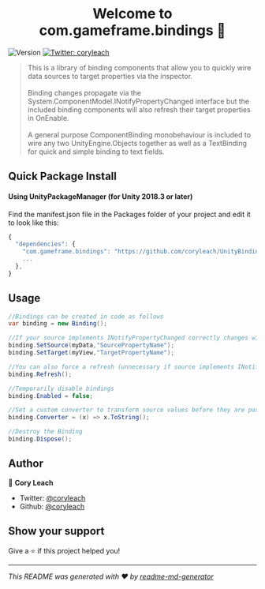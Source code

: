 <h1 align="center">Welcome to com.gameframe.bindings 👋</h1>
<p>
  <img alt="Version" src="https://img.shields.io/badge/version-1.0.2-blue.svg?cacheSeconds=2592000" />
  <a href="https://twitter.com/coryleach">
    <img alt="Twitter: coryleach" src="https://img.shields.io/twitter/follow/coryleach.svg?style=social" target="_blank" />
  </a>
</p>

> This is a library of binding components that allow you to quickly wire data sources to target properties via the inspector.</br></br>
> Binding changes propagate via the System.ComponentModel.INotifyPropertyChanged interface but the included binding components will also refresh their target properties in OnEnable.</br></br>
> A general purpose ComponentBinding monobehaviour is included to wire any two UnityEngine.Objects together as well as a TextBinding for quick and simple binding to text fields.

## Quick Package Install

#### Using UnityPackageManager (for Unity 2018.3 or later)

Find the manifest.json file in the Packages folder of your project and edit it to look like this:
```js
{
  "dependencies": {
    "com.gameframe.bindings": "https://github.com/coryleach/UnityBindings.git#1.0.2",
    ...
  },
}
```

## Usage

```C#
//Bindings can be created in code as follows
var binding = new Binding();

//If your source implements INotifyPropertyChanged correctly changes will automatically propagate
binding.SetSource(myData,"SourcePropertyName");
binding.SetTarget(myView,"TargetPropertyName");

//You can also force a refresh (unnecessary if source implements INotifyPropertyChange)
binding.Refresh();

//Temporarily disable bindings
binding.Enabled = false;

//Set a custom converter to transform source values before they are passed to the target
binding.Converter = (x) => x.ToString();

//Destroy the Binding
binding.Dispose(); 
```

## Author

👤 **Cory Leach**

* Twitter: [@coryleach](https://twitter.com/coryleach)
* Github: [@coryleach](https://github.com/coryleach)

## Show your support

Give a ⭐️ if this project helped you!

***
_This README was generated with ❤️ by [readme-md-generator](https://github.com/kefranabg/readme-md-generator)_
